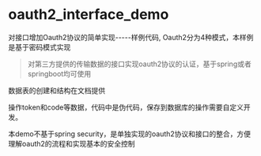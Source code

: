 # oauth2_interface_demo
对接口增加Oauth2协议的简单实现-----样例代码, Oauth2分为4种模式，本样例是基于密码模式实现

> 对第三方提供的传输数据的接口实现oauth2协议的认证，基于spring或者springboot均可使用

数据表的创建和结构在文档提供

操作token和code等数据，代码中是伪代码，保存到数据库的操作需要自定义开发。

本demo不基于spring security，是单独实现的oauth2协议和接口的整合，方便理解oauth2的流程和实现基本的安全控制


